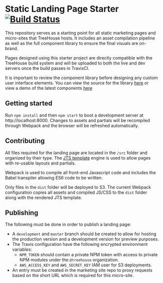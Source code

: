 # Static Landing Page Starter [![Build Status](https://travis-ci.com/treehouseaustin/landing.svg?token=XLiSh4zTSbnj7fMscxCm&branch=master)](https://travis-ci.com/treehouseaustin/landing)

This repository serves as a starting point for all static marketing pages and
micro-sites that TreeHouse hosts. It includes an asset compilation pipeline as
well as the full component library to ensure the final visuals are on-brand.

Pages designed using this starter project are directly compatible with the
TreeHouse build system and will be uploaded to both the live and dev servers
once the build passes in TravisCI.

It is important to review the component library before designing any custom
user interface elements. You can view the source for the library
[here](https://github.com/treehouseaustin/treehouse-ui) or view a demo of the
latest components [here](http://ui.dev.tree.house)

## Getting started

Run `npm install` and then `npm start` to boot a development server at
http://localhost:8000. Changes to assets and partials will be recompiled through
Webpack and the browser will be refreshed automatically.

## Contributing

All files required for the landing page are located in the `/src` folder and
organized by their type. The [JTS template](https://github.com/Ignigena/jts)
engine is used to allow pages with re-usable layouts and partials.

Webpack is used to compile all front-end Javascript code and includes the Babel
transpiler allowing ES6 code to be written.

Only files in the `dist` folder will be deployed to S3. The current Webpack
configuration copies all assets and compiled JS/CSS to the `dist` folder along
with the rendered JTS template.

## Publishing

The following must be done in order to publish a landing page:

- A `development` and `master` branch should be created to allow for hosting the
  production version and a development version for preview purposes.
- The Travis configuration have the following encrypted environment variables:
  - `NPM_TOKEN` should contain a private NPM token with access to private NPM
    modules under the `@treehouse` organization.
  - `AWS_ACCESS_KEY` and `AWS_SECRET_KEY` IAM user for S3 deployments.
- An entry must be created in the marketing site repo to proxy requests based on
  the short URL which is required for this micro-site.
